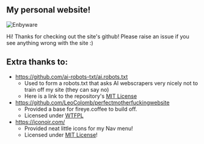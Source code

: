 ## My personal website!
![Enbyware](https://pride-badges.pony.workers.dev/static/v1?label=enbyware&labelColor=%23555&stripeWidth=8&stripeColors=FCF434%2CFFFFFF%2C9C59D1%2C2C2C2C)

Hi! Thanks for checking out the site's github! Please raise an issue if you see anything wrong with the site :)

## Extra thanks to:
- https://github.com/ai-robots-txt/ai.robots.txt
  - Used to form a robots.txt that asks AI webscrapers very nicely not to train off my site (they can say no)
  - Here is a link to the repository's [MIT License](https://github.com/ai-robots-txt/ai.robots.txt/blob/main/LICENSE)
- https://github.com/LeoColomb/perfectmotherfuckingwebsite
  - Provided a base for fireye.coffee to build off.
  - Licensed under [WTFPL](http://www.wtfpl.net/)
- https://iconoir.com/
  - Provided neat little icons for my Nav menu!
  - Licensed under [MIT License](https://github.com/iconoir-icons/iconoir/blob/main/LICENSE)!
